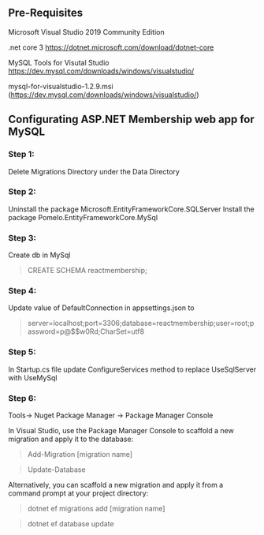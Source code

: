## Pre-Requisites

Microsoft Visual Studio 2019 Community Edition

.net core 3 https://dotnet.microsoft.com/download/dotnet-core

MySQL Tools for Visutal Studio https://dev.mysql.com/downloads/windows/visualstudio/
	
mysql-for-visualstudio-1.2.9.msi (https://dev.mysql.com/downloads/windows/visualstudio/)
	
## Configurating ASP.NET Membership web app for MySQL

### Step 1:

 Delete Migrations Directory under the Data Directory

### Step 2:

Uninstall the package Microsoft.EntityFrameworkCore.SQLServer
Install the package Pomelo.EntityFrameworkCore.MySql

### Step 3:

Create db in MySql

> CREATE SCHEMA reactmembership;

### Step 4:

Update value of DefaultConnection in appsettings.json to 

> server=localhost;port=3306;database=reactmembership;user=root;password=p@$$w0Rd;CharSet=utf8

### Step 5:

In Startup.cs file update ConfigureServices method to replace UseSqlServer with UseMySql

### Step 6:

Tools-> Nuget Package Manager -> Package Manager Console

In Visual Studio, use the Package Manager Console to scaffold a new migration and apply it to the database:

> Add-Migration [migration name]

> Update-Database

Alternatively, you can scaffold a new migration and apply it from a command prompt at your project directory:

> dotnet ef migrations add [migration name]

> dotnet ef database update
